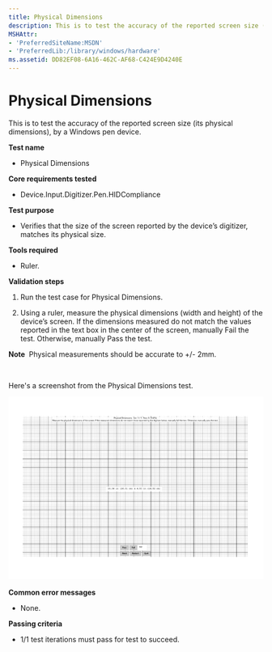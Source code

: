 ```yaml
---
title: Physical Dimensions
description: This is to test the accuracy of the reported screen size (its physical dimensions), by a Windows pen device.
MSHAttr:
- 'PreferredSiteName:MSDN'
- 'PreferredLib:/library/windows/hardware'
ms.assetid: DD82EF08-6A16-462C-AF68-C424E9D4240E
---
```


# Physical Dimensions


This is to test the accuracy of the reported screen size (its physical dimensions), by a Windows pen device.

**Test name**

-   Physical Dimensions

**Core requirements tested**

-   Device.Input.Digitizer.Pen.HIDCompliance

**Test purpose**

-   Verifies that the size of the screen reported by the device’s digitizer, matches its physical size.

**Tools required**

-   Ruler.

**Validation steps**

1. Run the test case for Physical Dimensions.

2. Using a ruler, measure the physical dimensions (width and height) of the device’s screen. If the dimensions measured do not match the values reported in the text box in the center of the screen, manually Fail the test. Otherwise, manually Pass the test.

**Note**  Physical measurements should be accurate to +/- 2mm.

 

Here's a screenshot from the Physical Dimensions test.

![screenshot from the physical dimensions test for a windows pen device.](../images/pen-test-physdim.png)

**Common error messages**

-   None.

**Passing criteria**

-   1/1 test iterations must pass for test to succeed.

 

 






